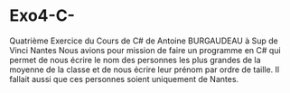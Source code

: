 # Exo4-C-
Quatrième Exercice du Cours de C# de Antoine BURGAUDEAU à Sup de Vinci Nantes
Nous avions pour mission de faire un programme en C# qui permet de nous écrire le nom des personnes les plus grandes de la moyenne de la classe et de nous écrire leur prénom par ordre de taille. Il fallait aussi que ces personnes soient uniquement de Nantes.
